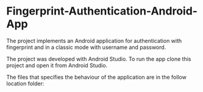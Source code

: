 # Fingerprint-Authentication-Android-App


The project implements an Android application for authentication with fingerprint and in a classic mode with username and password.

The project was developed with Android Studio.
To run the app clone this project and open it from Android Studio.

The files that specifies the behaviour of the application are in the follow location folder: 

